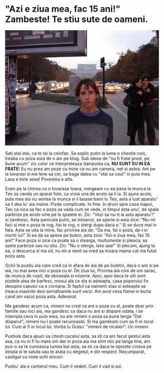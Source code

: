 # "Azi e ziua mea, fac 15 ani!" Zambeste! Te stiu sute de oameni.

![](images/47.jpg)

Sati stai stai, ca te tai la celofan. Sa explic putin la lume o chestie cois, treaba cu poza asta de o am pe blog. Sub ideea de "nu fi frate prost, pe bune acum" zic celor ce interpreteaza dampulea ca, **NU SUNT EU IN EA FRATE**! Eu nu prea am poze cu mine ca nu am camera, net si astea. Am pe la tovarasi si me lene sa cer, sa bage dalea cu "stai sa caut" si pula mea. Lasa e bine asea! Povestea e alta.

Eram pe la Unirea cu o tovarasa Ioana, mergeam cu ea pana la munca la Teo sa vanda un aparat foto, ca vroia una de acolo sa il ia. Si ajuns acolo, pula mea aia nu venise la munca si ii lasase banii lu Teo, asta a luat aparatu' sa il dea lu' aia maine. Pizde complicate. In fine. In drum spre casa inapoi, Teo ca cica sa fac o poza sa vada cum se vede, in timpul asta unu', de spala parbrize pe acolo vine pe la spatele ei. Zic: "Vezi sa nu-ti ia asta aparatu'!" si zambesc. Asta panicata putin, se intoarce, se sperie si asta zice: "Nu-mi faci si mie o poza te rog, hai te rog, o stergi dupa daca e." Si se duce mai in fata. Asta se uita la mine, fac privirea aia de: "Da ma, fai o poza, da-l in mortii lui!" Si ea da sa apese pe buton, asta zice: "Azi e ziua mea, fac 15 ani!" Face poza si zice ca poate sa o stearga, multumeste si pleaca, sa spele parbrize sau nu stiu. Zic: "Nu o sterge, laso asa!" Si plecam, ajung la ea, o descarca si ma uit, nu mi-a venit sa cred sa moara mama cat ma futut poza asta.

Ochii la pustiu ala care cred ca in afara de aia de pe buletin, daca o are si pe aia, nu mai avea nici o poza cu el. De ziua lui, Privirea aia cois de om sarac, de munca de copil, de oboseala si mizerie. Apoi, apoi daca te uiti sunt pizdele alea de barfesc, mosul ala ce sta si asteapta, casa poporului fix desupra capului ca o coroana. Si faptul ca oamenii stau si asteapta sa treaca masinile desi semafoarele sunt verzi. Am avut ceva flame in burta cand am vazut poza asta. Adevarat.

Ma gandesc acum ca, nimeni nu cred ca are o poza cu el, poate doar prin familie sau nici aia, ma gandesc ca daca nu are si dispare odata, i se intampla ceva in pula mea, nu are nimeni o poza sa puna langa "Dat disparut", nimeni nu-l poate recunoaste. Si ma gandeam cum as fi in locul lui. Cum ai fi in locul lui. Vorba lu Grasu' "nimeni de nicaieri". Un nimeni.

Pustiule daca apuci sa citesti cacatul asta, sa sti ca am facut gestul asta asa, ca nu oi fi tu mare om dar in poza aia ma simt mic pe langa tine, am pus-o sa te cunoasca lumea bai asta, sa sti ca daca te opreste cineva pe strada si te saluta sau te arata cu degetul, e din respect. Necumparat, castigat cu niste ochi sinceri.

Pustiu' ala e cartierul meu. Cum il vedeti. Cum il vad si azi.